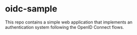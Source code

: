 # oidc-sample
This repo contains a simple web application that implements an authentication system following the OpenID Connect flows.
